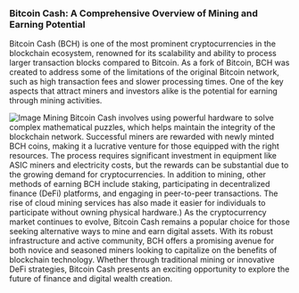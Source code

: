 ### Bitcoin Cash: A Comprehensive Overview of Mining and Earning Potential
Bitcoin Cash (BCH) is one of the most prominent cryptocurrencies in the blockchain ecosystem, renowned for its scalability and ability to process larger transaction blocks compared to Bitcoin. As a fork of Bitcoin, BCH was created to address some of the limitations of the original Bitcoin network, such as high transaction fees and slower processing times. One of the key aspects that attract miners and investors alike is the potential for earning through mining activities.

![Image](https://github.com/user-attachments/assets/d7419ec9-dc67-403f-bf28-8faea5f1f74f)
Mining Bitcoin Cash involves using powerful hardware to solve complex mathematical puzzles, which helps maintain the integrity of the blockchain network. Successful miners are rewarded with newly minted BCH coins, making it a lucrative venture for those equipped with the right resources. The process requires significant investment in equipment like ASIC miners and electricity costs, but the rewards can be substantial due to the growing demand for cryptocurrencies.
In addition to mining, other methods of earning BCH include staking, participating in decentralized finance (DeFi) platforms, and engaging in peer-to-peer transactions. The rise of cloud mining services has also made it easier for individuals to participate without owning physical hardware.)
As the cryptocurrency market continues to evolve, Bitcoin Cash remains a popular choice for those seeking alternative ways to mine and earn digital assets. With its robust infrastructure and active community, BCH offers a promising avenue for both novice and seasoned miners looking to capitalize on the benefits of blockchain technology. Whether through traditional mining or innovative DeFi strategies, Bitcoin Cash presents an exciting opportunity to explore the future of finance and digital wealth creation.
